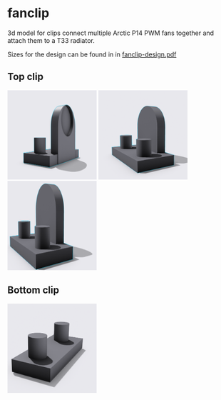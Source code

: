 # fanclip

3d model for clips connect multiple Arctic P14 PWM fans together and attach them to a T33 radiator.

Sizes for the design can be found in in [fanclip-design.pdf](fanclip-design.pdf)

## Top clip
<p float="left">
  <img src="images/top-clip1.png" width="200" height="200" />
  <img src="images/top-clip2.png" width="200" height="200" />
  <img src="images/top-clip3.png" width="200" height="200" />
</p>

## Bottom clip
<img src="images/bottomclip.png" width="200" height="200" />
